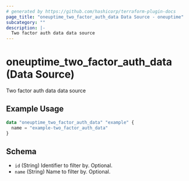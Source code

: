 ```yaml
---
# generated by https://github.com/hashicorp/terraform-plugin-docs
page_title: "oneuptime_two_factor_auth_data Data Source - oneuptime"
subcategory: ""
description: |-
  Two factor auth data data source
---
```


# oneuptime_two_factor_auth_data (Data Source)

Two factor auth data data source

## Example Usage

```terraform
data "oneuptime_two_factor_auth_data" "example" {
  name = "example-two_factor_auth_data"
}
```

## Schema

- `id` (String) Identifier to filter by. Optional.
- `name` (String) Name to filter by. Optional.
